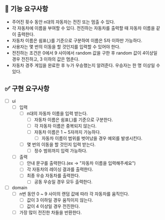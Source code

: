 ## 🚀 기능 요구사항

- 주어진 횟수 동안 n대의 자동차는 전진 또는 멈출 수 있다.
- 각 자동차에 이름을 부여할 수 있다. 전진하는 자동차를 출력할 때 자동차 이름을 같이 출력한다.
- 자동차 이름은 쉼표(,)를 기준으로 구분하여 이름은 5자 이하만 가능하다.
- 사용자는 몇 번의 이동을 할 것인지를 입력할 수 있어야 한다.
- 전진하는 조건은 0에서 9 사이에서 random 값을 구한 후 random 값이 4이상일 경우 전진하고, 3 이하의 값은 멈춘다.
- 자동차 경주 게임을 완료한 후 누가 우승했는지 알려준다. 우승자는 한 명 이상일 수 있다.

## ✅ 구현 요구사항

- [ ] ui
    - [ ] 입력
        - [ ] n대의 자동차 이름을 입력 받는다.
            - [ ] 자동차 이름은 쉼표(,)를 기준으로 구분한다.
            - [ ] 각 자동차 이름은 중복되지 않는다.
            - [ ] 자동차 이름은 1 ~ 5자까지 가능하다.
                - [ ] 자동차 이름이 범위를 벗어났을 경우 예외를 발생시킨다.

        - [ ] 몇 번의 이동을 할 것인지 입력 받는다.
            - [ ] 정수 범위까지 입력 가능하다.
    - [ ] 출력
        - [ ] 안내 문구를 출력한다.(ex -> "자동차 이름을 입력해주세요")
        - [ ] 각 자동차의 레이싱 결과를 출력한다.
        - [ ] 최종 우승 자동차를 출력한다.
            - [ ] 공동 우승일 경우 모두 출력한다.

- [ ] domain
    - [ ] n번 동안 0 ~ 9 사이의 랜덤 값에 따라 각 자동차를 움직인다.
        - [ ] 값이 3 이하일 경우 움직이지 않는다.
        - [ ] 값이 4 이상일 경우 전진한다.
    - [ ] 가장 많이 전진한 차들을 반환한다.
